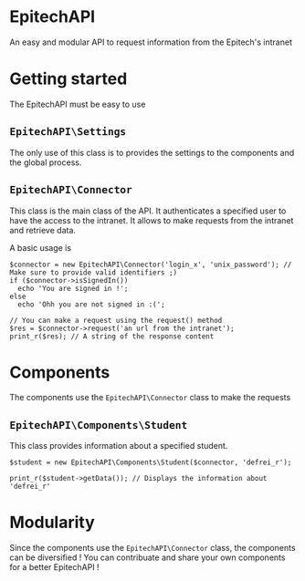 # EpitechAPI
An easy and modular API to request information from the Epitech's intranet

# Getting started
The EpitechAPI must be easy to use

## `EpitechAPI\Settings`
The only use of this class is to provides the settings to the components and the global process.

## `EpitechAPI\Connector`
This class is the main class of the API.
It authenticates a specified user to have the access to the intranet.
It allows to make requests from the intranet and retrieve data.

A basic usage is
```
$connector = new EpitechAPI\Connector('login_x', 'unix_password'); // Make sure to provide valid identifiers ;)
if ($connector->isSignedIn())
  echo 'You are signed in !';
else
  echo 'Ohh you are not signed in :(';
  
// You can make a request using the request() method
$res = $connector->request('an url from the intranet');
print_r($res); // A string of the response content
```

# Components
The components use the `EpitechAPI\Connector` class to make the requests

## `EpitechAPI\Components\Student`
This class provides information about a specified student.

```
$student = new EpitechAPI\Components\Student($connector, 'defrei_r');

print_r($student->getData()); // Displays the information about 'defrei_r'
```

# Modularity
Since the components use the `EpitechAPI\Connector` class, the components can be diversified !
You can contribuate and share your own components for a better EpitechAPI !




